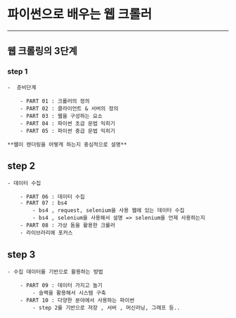 # 파이썬으로 배우는 웹 크롤러 
---

## 웹 크롤링의 3단계 

###  step 1      
    -  준비단계    

        - PART 01 : 크롤러의 정의         
        - PART 02 : 클라이언트 & 서버의 정의      
        - PART 03 : 웹을 구성하는 요소            
        - PART 04 : 파이썬 초급 문법 익히기       
        - PART 05 : 파이썬 중급 문법 익히기          
    
    **웹이 렌더링을 어떻게 하는지 중심적으로 설명**          


##  step 2 
    - 데이터 수집    

        - PART 06 : 데이터 수집        
        - PART 07 : bs4      
            - bs4 , request, selenium을 사용 웹에 있는 데이터 수집     
            - bs4 , selenium을 사용해서 설명 => selenium을 언제 사용하는지     
        - PART 08 : 가상 돔을 활용한 크롤러     
        - 라이브러리에 포커스    


##  step 3
    - 수집 데이터를 기반으로 활용하는 방법     

        - PART 09 : 데이터 가지고 놀기    
            - 슬랙을 활용해서 시스템 구축        
        - PART 10 : 다양한 분야에서 사용하는 파이썬        
            - step 2를 기반으로 저장 , 서버 , 머신러닝, 그래프 등..      

